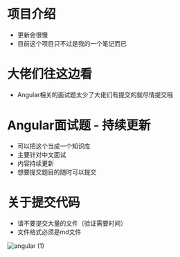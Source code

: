 # 项目介绍
 - 更新会很慢
 - 目前这个项目只不过是我的一个笔记而已

# 大佬们往这边看
- Angular相关的面试题太少了大佬们有提交的就尽情提交哦

# Angular面试题 - 持续更新
- 可以把这个当成一个知识库
- 主要针对中文面试
- 内容持续更新
- 想要提交题目的随时可以提交

# 关于提交代码
- 请不要提交大量的文件（验证需要时间）
- 文件格式必须是md文件

![angular (1)](https://user-images.githubusercontent.com/24600623/211195837-63c0e5f5-f96d-4ab9-a6fb-3c22f54760c5.svg)
